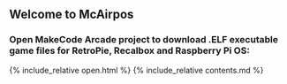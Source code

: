 ## Welcome to McAirpos

### Open MakeCode Arcade project to download .ELF executable game files for RetroPie, Recalbox and Raspberry Pi OS:

{% include_relative open.html %}
{% include_relative contents.md %}
